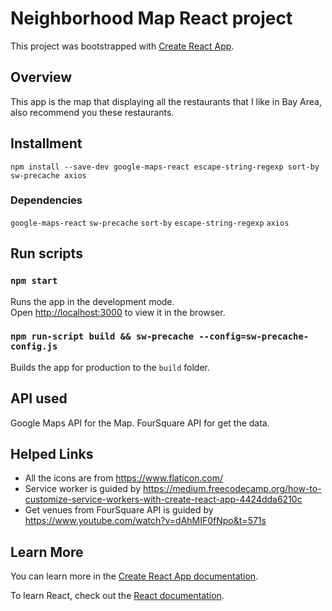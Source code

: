 # Neighborhood Map React project

This project was bootstrapped with [Create React App](https://github.com/facebook/create-react-app).

## Overview

This app is the map that displaying all the restaurants that I like in Bay Area, also recommend you these restaurants.

## Installment

  `npm install --save-dev google-maps-react escape-string-regexp sort-by sw-precache axios`

### Dependencies

  `google-maps-react`
  `sw-precache`
  `sort-by`
  `escape-string-regexp`
  `axios`


## Run scripts  

### `npm start`

Runs the app in the development mode.<br>
Open [http://localhost:3000](http://localhost:3000) to view it in the browser.


### `npm run-script build && sw-precache --config=sw-precache-config.js`

Builds the app for production to the `build` folder.<br>

## API used

Google Maps API for the Map.
FourSquare API for get the data.

## Helped Links

- All the icons are from https://www.flaticon.com/
- Service worker is guided by https://medium.freecodecamp.org/how-to-customize-service-workers-with-create-react-app-4424dda6210c
- Get venues from FourSquare API is guided by https://www.youtube.com/watch?v=dAhMIF0fNpo&t=571s


## Learn More

You can learn more in the [Create React App documentation](https://facebook.github.io/create-react-app/docs/getting-started).

To learn React, check out the [React documentation](https://reactjs.org/).
